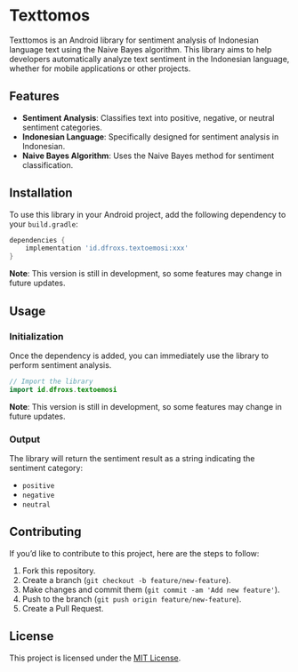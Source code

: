 
# Texttomos

Texttomos is an Android library for sentiment analysis of Indonesian language text using the Naive Bayes algorithm. This library aims to help developers automatically analyze text sentiment in the Indonesian language, whether for mobile applications or other projects.

## Features

- **Sentiment Analysis**: Classifies text into positive, negative, or neutral sentiment categories.
- **Indonesian Language**: Specifically designed for sentiment analysis in Indonesian.
- **Naive Bayes Algorithm**: Uses the Naive Bayes method for sentiment classification.

## Installation

To use this library in your Android project, add the following dependency to your `build.gradle`:

```gradle
dependencies {
    implementation 'id.dfroxs.textoemosi:xxx'
}
```

**Note**: This version is still in development, so some features may change in future updates.

## Usage

### Initialization

Once the dependency is added, you can immediately use the library to perform sentiment analysis.

```kotlin
// Import the library
import id.dfroxs.textoemosi
```
**Note**: This version is still in development, so some features may change in future updates.

### Output

The library will return the sentiment result as a string indicating the sentiment category:

- `positive`
- `negative`
- `neutral`

## Contributing

If you’d like to contribute to this project, here are the steps to follow:

1. Fork this repository.
2. Create a branch (`git checkout -b feature/new-feature`).
3. Make changes and commit them (`git commit -am 'Add new feature'`).
4. Push to the branch (`git push origin feature/new-feature`).
5. Create a Pull Request.

## License

This project is licensed under the [MIT License](LICENSE).
